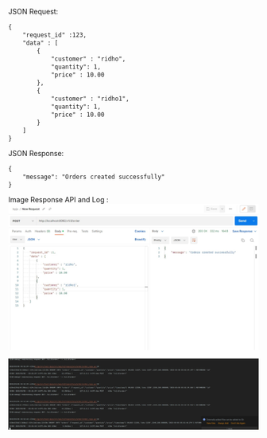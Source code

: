 JSON Request:

````
{
    "request_id" :123,
    "data" : [
        {
            "customer" : "ridho",
            "quantity": 1,
            "price" : 10.00
        },
        {
            "customer" : "ridho1",
            "quantity": 1,
            "price" : 10.00
        }
    ]
}
````

JSON Response:

````
{
    "message": "Orders created successfully"
}
````


Image Response API and Log :
![alt text](assets/2.jpeg)

![alt text](assets/1.jpeg)


